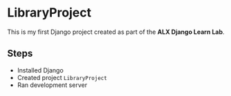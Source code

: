# LibraryProject

This is my first Django project created as part of the **ALX Django Learn Lab**.

## Steps
- Installed Django
- Created project `LibraryProject`
- Ran development server
